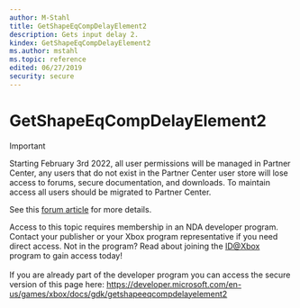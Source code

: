 ```yaml
---
author: M-Stahl
title: GetShapeEqCompDelayElement2
description: Gets input delay 2.
kindex: GetShapeEqCompDelayElement2
ms.author: mstahl
ms.topic: reference
edited: 06/27/2019
security: secure
---
```


# GetShapeEqCompDelayElement2
> [!IMPORTANT]
> Starting February 3rd 2022, all user permissions will be managed in Partner Center, any users that do not exist in the Partner Center user store will lose access to forums, secure documentation, and downloads. To maintain access all users should be migrated to Partner Center. <p></p>See this <a href="https://forums.xboxlive.com/articles/132187/breaking-change-user-access-for-forums-secure-docu.html">forum article</a> for more details.  

 Access to this topic requires membership in an NDA developer program. Contact your publisher or your Xbox program representative if you need direct access. Not in the program? Read about joining the <a href="https://www.xbox.com/Developers/id">ID@Xbox</a> program to gain access today!  <br/><br/>If you are already part of the developer program you can access the secure version of this page here: <a target="_blank" href="https://developer.microsoft.com/en-us/games/xbox/docs/gdk/getshapeeqcompdelayelement2">https://developer.microsoft.com/en-us/games/xbox/docs/gdk/getshapeeqcompdelayelement2</a>